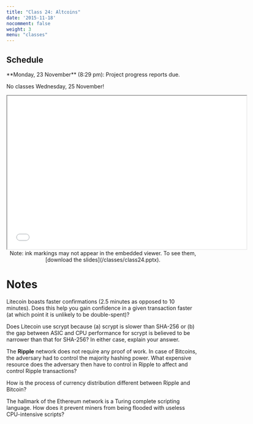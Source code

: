 ```yaml
---
title: "Class 24: Altcoins"
date: '2015-11-18'
nocomment: false
weight: 3
menu: "classes"
---
```


## Schedule

   <div class="todo">
**Monday, 23 November** (8:29 pm): Project progress reports due.

No classes Wednesday, 25 November!
   </div>

<!--more-->

<center>
<iframe src="//www.slideshare.net/slideshow/embed_code/key/athYLS5aquTn8a" width="625" height="400" frameborder="2" marginwidth="0" marginheight="0" scrolling="no"> </iframe> 

   <div class="caption">
Note: ink markings may not appear in the
embedded viewer.  To see them, [download the slides](/classes/class24.pptx).
   </div>

</center>

# Notes

Litecoin boasts faster confirmations (2.5 minutes as opposed to 10 minutes). Does this help you gain confidence in a given transaction faster (at which point it is unlikely to be double-spent)?

<div class="gap"></div>

Does Litecoin use scrypt because (a) scrypt is slower than SHA-256 or (b) the gap between ASIC and CPU performance for scrypt is believed to be narrower than that for SHA-256? In either case, explain your answer.

<div class="gap"></div>

The **Ripple** network does not require any proof of work. In case of Bitcoins, the adversary had to control the majority hashing power. What expensive resource does the adversary then have to control in Ripple to affect and control Ripple transactions?

<div class="gap"></div>

<!--page-->

How is the process of currency distribution different between Ripple and Bitcoin?

<div class="gap"></div>

The hallmark of the Ethereum network is a Turing complete scripting language. How does it prevent miners from being flooded with useless CPU-intensive scripts?

<div class="gap"></div>

